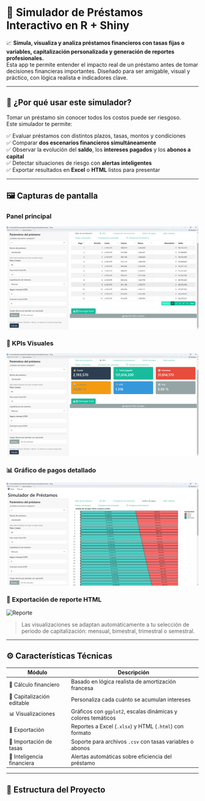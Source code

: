 # 💼 Simulador de Préstamos Interactivo en R + Shiny

📈 **Simula, visualiza y analiza préstamos financieros con tasas fijas o variables, capitalización personalizada y generación de reportes profesionales.**  
Esta app te permite entender el impacto real de un préstamo antes de tomar decisiones financieras importantes. Diseñado para ser amigable, visual y práctico, con lógica realista e indicadores clave.

---

## 🧠 ¿Por qué usar este simulador?

Tomar un préstamo sin conocer todos los costos puede ser riesgoso.  
Este simulador te permite:

✅ Evaluar préstamos con distintos plazos, tasas, montos y condiciones  
✅ Comparar **dos escenarios financieros simultáneamente**  
✅ Observar la evolución del **saldo**, los **intereses pagados** y los **abonos a capital**  
✅ Detectar situaciones de riesgo con **alertas inteligentes**  
✅ Exportar resultados en **Excel** o **HTML** listos para presentar

---

## 🖼️ Capturas de pantalla

### Panel principal

![Panel principal](imagenes/Interfaz_principal.png)

### 🎯 KPIs Visuales
![KPIs](imagenes/KPI.png)

### 📊 Gráfico de pagos detallado
![Pagos](imagenes/Grafico_pagos.png)

### 🧾 Exportación de reporte HTML
![Reporte](imagenes/reporte_html.png)

> Las visualizaciones se adaptan automáticamente a tu selección de periodo de capitalización: mensual, bimestral, trimestral o semestral.

---

## ⚙️ Características Técnicas

| Módulo                    | Descripción |
|---------------------------|-------------|
| 🧮 Cálculo financiero      | Basado en lógica realista de amortización francesa |
| 🔁 Capitalización editable | Personaliza cada cuánto se acumulan intereses |
| 📊 Visualizaciones        | Gráficos con `ggplot2`, escalas dinámicas y colores temáticos |
| 🧾 Exportación             | Reportes a Excel (`.xlsx`) y HTML (`.html`) con formato |
| 📁 Importación de tasas   | Soporte para archivos `.csv` con tasas variables o abonos |
| 🧠 Inteligencia financiera | Alertas automáticas sobre eficiencia del préstamo |

---

## 📂 Estructura del Proyecto
